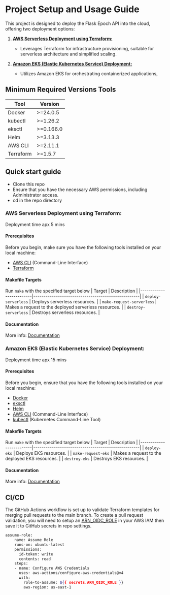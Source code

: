 # Project Setup and Usage Guide

This project is designed to deploy the Flask Epoch API into the cloud, offering two deployment options:

1. **[AWS Serverless Deployment using Terraform:](#aws-serverless-deployment-using-terraform)**
   - Leverages Terraform for infrastructure provisioning, suitable for serverless architecture and simplified scaling.

2. **[Amazon EKS (Elastic Kubernetes Service) Deployment:](#amazon-eks-elastic-kubernetes-service-deployment)**
   - Utilizes Amazon EKS for orchestrating containerized applications,

## Minimum Required Versions Tools
| Tool         | Version   |
|--------------|-----------|
| Docker       | >=24.0.5  |
| kubectl      | >=1.26.2  |
| eksctl       | >=0.166.0 |
| Helm         | >=3.13.3  |
| AWS CLI      | >=2.11.1  |
| Terraform    | >=1.5.7   |

## Quick start guide
- Clone this repo
- Ensure that you have the necessary AWS permissions, including Administrator access.
- cd in the repo directory

### AWS Serverless Deployment using Terraform:
Deployment time apx 5 mins

#### Prerequisites

Before you begin, make sure you have the following tools installed on your local machine:

- [AWS CLI](https://aws.amazon.com/cli/) (Command-Line Interface)
- [Terraform](https://www.terraform.io/downloads.html)

#### Makefile Targets
Run `make` with the specified target below
| Target                  | Description                                        |
|-------------------------|----------------------------------------------------|
| `deploy-serverless`     | Deploys serverless resources.                      |
| `make-request-serverless`| Makes a request to the deployed serverless resources. |
| `destroy-serverless`    | Destroys serverless resources.                     |

#### Documentation
More info: [Documentation](./serverless/Readme.md)

### Amazon EKS (Elastic Kubernetes Service) Deployment:
Deployment time apx 15 mins

#### Prerequisites
Before you begin, ensure that you have the following tools installed on your local machine:

- [Docker](https://www.docker.com/get-started)
- [eksctl](https://eksctl.io/)
- [Helm](https://helm.sh/docs/intro/install/)
- [AWS CLI](https://aws.amazon.com/cli/) (Command-Line Interface)
- [kubectl](https://kubernetes.io/docs/tasks/tools/install-kubectl/) (Kubernetes Command-Line Tool)

#### Makefile Targets
Run `make` with the specified target below
| Target                  | Description                                        |
|-------------------------|----------------------------------------------------|
| `deploy-eks`            | Deploys EKS resources.                             |
| `make-request-eks`      | Makes a request to the deployed EKS resources.     |
| `destroy-eks`           | Destroys EKS resources.                            |

#### Documentation
More info: [Documentation](./eks/Readme.md)


## CI/CD
The GitHub Actions workflow is set up to validate Terraform templates for merging pull requests to the main branch. To create a pull request validation, you will need to setup an [ARN_OIDC_ROLE](https://docs.github.com/en/actions/deployment/security-hardening-your-deployments/configuring-openid-connect-in-amazon-web-services) in your AWS IAM then save it to GitHub secrets in repo settings.

```bash
assume-role:
    name: Assume Role
    runs-on: ubuntu-latest
    permissions:
      id-token: write
      contents: read
    steps:
    - name: Configure AWS Credentials
      uses: aws-actions/configure-aws-credentials@v4
      with:
        role-to-assume: ${{ secrets.ARN_OIDC_ROLE }}
        aws-region: us-east-1
```